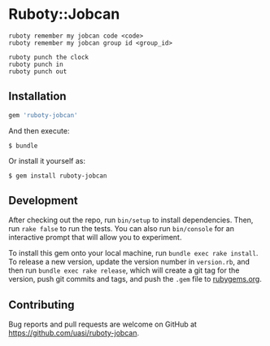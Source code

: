 # Ruboty::Jobcan

```
ruboty remember my jobcan code <code>
ruboty remember my jobcan group id <group_id>

ruboty punch the clock
ruboty punch in
ruboty punch out
```

## Installation


```ruby
gem 'ruboty-jobcan'
```

And then execute:

    $ bundle

Or install it yourself as:

    $ gem install ruboty-jobcan

## Development

After checking out the repo, run `bin/setup` to install dependencies. Then, run `rake false` to run the tests. You can also run `bin/console` for an interactive prompt that will allow you to experiment.

To install this gem onto your local machine, run `bundle exec rake install`. To release a new version, update the version number in `version.rb`, and then run `bundle exec rake release`, which will create a git tag for the version, push git commits and tags, and push the `.gem` file to [rubygems.org](https://rubygems.org).

## Contributing

Bug reports and pull requests are welcome on GitHub at https://github.com/uasi/ruboty-jobcan.


